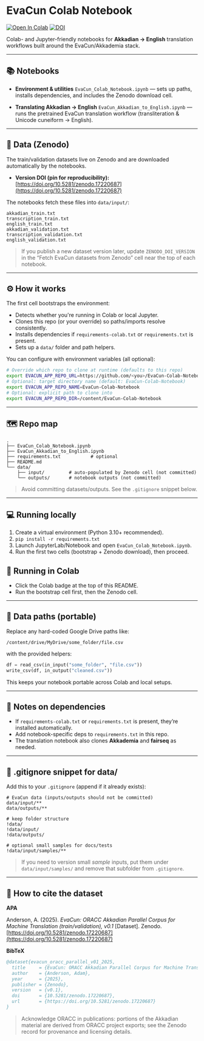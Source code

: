 # EvaCun Colab Notebook

[![Open In Colab](https://colab.research.google.com/assets/colab-badge.svg)](https://colab.research.google.com/github/ancient-world-citation-analysis/EvaCun-Colab-Notebook/blob/main/EvaCun_Colab_Notebook.ipynb)
[![DOI](https://zenodo.org/badge/DOI/10.5281/zenodo.17220687.svg)](https://doi.org/10.5281/zenodo.17220687)

Colab- and Jupyter-friendly notebooks for **Akkadian → English** translation workflows built around the EvaCun/Akkademia stack.

---

## 📚 Notebooks

* **Environment & utilities**
  `EvaCun_Colab_Notebook.ipynb` — sets up paths, installs dependencies, and includes the Zenodo download cell.

* **Translating Akkadian → English**
  `EvaCun_Akkadian_to_English.ipynb` — runs the pretrained EvaCun translation workflow (transliteration & Unicode cuneiform → English).

---

## 🔢 Data (Zenodo)

The train/validation datasets live on Zenodo and are downloaded automatically by the notebooks.

* **Version DOI (pin for reproducibility):** [https://doi.org/10.5281/zenodo.17220687](https://doi.org/10.5281/zenodo.17220687)

The notebooks fetch these files into `data/input/`:

```
akkadian_train.txt
transcription_train.txt
english_train.txt
akkadian_validation.txt
transcription_validation.txt
english_validation.txt
```

> If you publish a new dataset version later, update `ZENODO_DOI_VERSION` in the “Fetch EvaCun datasets from Zenodo” cell near the top of each notebook.

---

## ⚙️ How it works

The first cell bootstraps the environment:

* Detects whether you're running in Colab or local Jupyter.
* Clones this repo (or your override) so paths/imports resolve consistently.
* Installs dependencies if `requirements-colab.txt` or `requirements.txt` is present.
* Sets up a `data/` folder and path helpers.

You can configure with environment variables (all optional):

```bash
# Override which repo to clone at runtime (defaults to this repo)
export EVACUN_APP_REPO_URL=https://github.com/<you>/EvaCun-Colab-Notebook.git
# Optional: target directory name (default: EvaCun-Colab-Notebook)
export EVACUN_APP_REPO_NAME=EvaCun-Colab-Notebook
# Optional: explicit path to clone into
export EVACUN_APP_REPO_DIR=/content/EvaCun-Colab-Notebook
```

---

## 🗺️ Repo map

```
.
├── EvaCun_Colab_Notebook.ipynb
├── EvaCun_Akkadian_to_English.ipynb
├── requirements.txt           # optional
├── README.md
└── data/
    ├── input/         # auto-populated by Zenodo cell (not committed)
    └── outputs/       # notebook outputs (not committed)
```

> Avoid committing datasets/outputs. See the `.gitignore` snippet below.

---

## 💻 Running locally

1. Create a virtual environment (Python 3.10+ recommended).
2. `pip install -r requirements.txt`
3. Launch JupyterLab/Notebook and open `EvaCun_Colab_Notebook.ipynb`.
4. Run the first two cells (bootstrap + Zenodo download), then proceed.

## 🔗 Running in Colab

* Click the Colab badge at the top of this README.
* Run the bootstrap cell first, then the Zenodo cell.

---

## 📁 Data paths (portable)

Replace any hard-coded Google Drive paths like:

```
/content/drive/MyDrive/some_folder/file.csv
```

with the provided helpers:

```python
df = read_csv(in_input("some_folder", "file.csv"))
write_csv(df, in_output("cleaned.csv"))
```

This keeps your notebook portable across Colab and local setups.

---

## 🧩 Notes on dependencies

* If `requirements-colab.txt` or `requirements.txt` is present, they’re installed automatically.
* Add notebook-specific deps to `requirements.txt` in this repo.
* The translation notebook also clones **Akkademia** and **fairseq** as needed.

---

## 📝 .gitignore snippet for data/

Add this to your `.gitignore` (append if it already exists):

```gitignore
# EvaCun data (inputs/outputs should not be committed)
data/input/**
data/outputs/**

# keep folder structure
!data/
!data/input/
!data/outputs/

# optional small samples for docs/tests
!data/input/samples/**
```

> If you need to version small *sample* inputs, put them under `data/input/samples/` and remove that subfolder from `.gitignore`.

---

## 📄 How to cite the dataset

**APA**

Anderson, A. (2025). *EvaCun: ORACC Akkadian Parallel Corpus for Machine Translation (train/validation), v0.1* [Dataset]. Zenodo. [https://doi.org/10.5281/zenodo.17220687](https://doi.org/10.5281/zenodo.17220687)

**BibTeX**

```bibtex
@dataset{evacun_oracc_parallel_v01_2025,
  title     = {EvaCun: ORACC Akkadian Parallel Corpus for Machine Translation (train/validation), v0.1},
  author    = {Anderson, Adam},
  year      = {2025},
  publisher = {Zenodo},
  version   = {v0.1},
  doi       = {10.5281/zenodo.17220687},
  url       = {https://doi.org/10.5281/zenodo.17220687}
}
```

> Acknowledge ORACC in publications: portions of the Akkadian material are derived from ORACC project exports; see the Zenodo record for provenance and licensing details.
